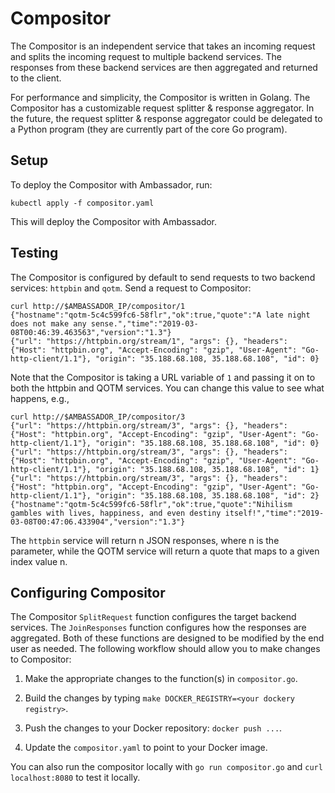 # Compositor

The Compositor is an independent service that takes an incoming request and splits the incoming request to multiple backend services. The responses from these backend services are then aggregated and returned to the client.

For performance and simplicity, the Compositor is written in Golang. The Compositor has a customizable request splitter & response aggregator. In the future, the request splitter & response aggregator could be delegated to a Python program (they are currently part of the core Go program).

## Setup

To deploy the Compositor with Ambassador, run:

`kubectl apply -f compositor.yaml`

This will deploy the Compositor with Ambassador.

## Testing

The Compositor is configured by default to send requests to two backend services: `httpbin` and `qotm`. Send a request to Compositor:

```
curl http://$AMBASSADOR_IP/compositor/1
{"hostname":"qotm-5c4c599fc6-58flr","ok":true,"quote":"A late night does not make any sense.","time":"2019-03-08T00:46:39.463563","version":"1.3"}
{"url": "https://httpbin.org/stream/1", "args": {}, "headers": {"Host": "httpbin.org", "Accept-Encoding": "gzip", "User-Agent": "Go-http-client/1.1"}, "origin": "35.188.68.108, 35.188.68.108", "id": 0}
```

Note that the Compositor is taking a URL variable of `1` and passing it on to both the httpbin and QOTM services. You can change this value to see what happens, e.g.,

```
curl http://$AMBASSADOR_IP/compositor/3
{"url": "https://httpbin.org/stream/3", "args": {}, "headers": {"Host": "httpbin.org", "Accept-Encoding": "gzip", "User-Agent": "Go-http-client/1.1"}, "origin": "35.188.68.108, 35.188.68.108", "id": 0}
{"url": "https://httpbin.org/stream/3", "args": {}, "headers": {"Host": "httpbin.org", "Accept-Encoding": "gzip", "User-Agent": "Go-http-client/1.1"}, "origin": "35.188.68.108, 35.188.68.108", "id": 1}
{"url": "https://httpbin.org/stream/3", "args": {}, "headers": {"Host": "httpbin.org", "Accept-Encoding": "gzip", "User-Agent": "Go-http-client/1.1"}, "origin": "35.188.68.108, 35.188.68.108", "id": 2}
{"hostname":"qotm-5c4c599fc6-58flr","ok":true,"quote":"Nihilism gambles with lives, happiness, and even destiny itself!","time":"2019-03-08T00:47:06.433904","version":"1.3"}
```

The `httpbin` service will return n JSON responses, where n is the parameter, while the QOTM service will return a quote that maps to a given index value n.

## Configuring Compositor

The Compositor `SplitRequest` function configures the target backend services. The `JoinResponses` function configures how the responses are aggregated. Both of these functions are designed to be modified by the end user as needed. The following workflow should allow you to make changes to Compositor:

1. Make the appropriate changes to the function(s) in `compositor.go`.

2. Build the changes by typing `make DOCKER_REGISTRY=<your dockery registry>`. 

3. Push the changes to your Docker repository: `docker push ...`.

4. Update the `compositor.yaml` to point to your Docker image.

You can also run the compositor locally with `go run compositor.go` and `curl localhost:8080` to test it locally.